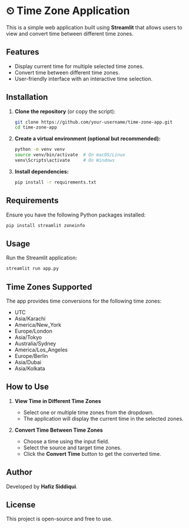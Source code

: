 # ⏲ Time Zone Application

This is a simple web application built using **Streamlit** that allows users to view and convert time between different time zones.

## Features
- Display current time for multiple selected time zones.
- Convert time between different time zones.
- User-friendly interface with an interactive time selection.

## Installation

1. **Clone the repository** (or copy the script):
   ```sh
   git clone https://github.com/your-username/time-zone-app.git
   cd time-zone-app
   ```

2. **Create a virtual environment (optional but recommended):**
   ```sh
   python -m venv venv
   source venv/bin/activate  # On macOS/Linux
   venv\Scripts\activate     # On Windows
   ```

3. **Install dependencies:**
   ```sh
   pip install -r requirements.txt
   ```

## Requirements
Ensure you have the following Python packages installed:
   ```sh
   pip install streamlit zoneinfo
   ```

## Usage

Run the Streamlit application:
   ```sh
   streamlit run app.py
   ```

## Time Zones Supported
The app provides time conversions for the following time zones:
- UTC
- Asia/Karachi
- America/New_York
- Europe/London
- Asia/Tokyo
- Australia/Sydney
- America/Los_Angeles
- Europe/Berlin
- Asia/Dubai
- Asia/Kolkata

## How to Use
1. **View Time in Different Time Zones**  
   - Select one or multiple time zones from the dropdown.
   - The application will display the current time in the selected zones.

2. **Convert Time Between Time Zones**  
   - Choose a time using the input field.
   - Select the source and target time zones.
   - Click the **Convert Time** button to get the converted time.

## Author
Developed by **Hafiz Siddiqui**.

## License
This project is open-source and free to use.
